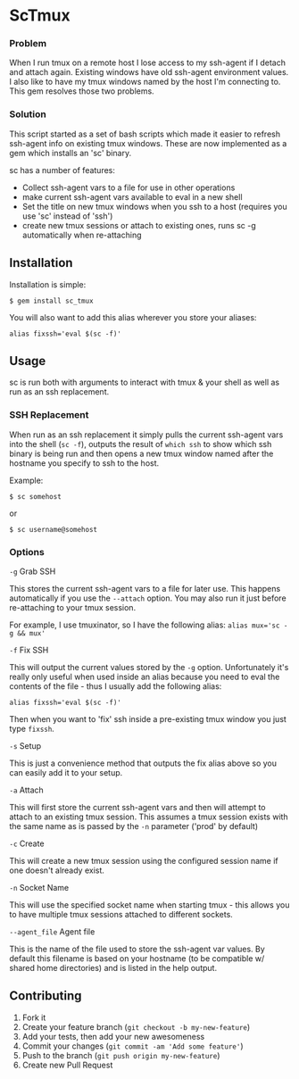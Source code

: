 # ScTmux

### Problem
When I run tmux on a remote host I lose access to my ssh-agent if I
detach and attach again. Existing windows have old ssh-agent environment
values. I also like to have my tmux windows named by the host I'm
connecting to. This gem resolves those two problems.

### Solution
This script started as a set of bash scripts which made it easier to
refresh ssh-agent info on existing tmux windows. These are now
implemented as a gem which installs an 'sc' binary.

sc has a number of features:

- Collect ssh-agent vars to a file for use in other operations
- make current ssh-agent vars available to eval in a new shell
- Set the title on new tmux windows when you ssh to a host (requires you
  use 'sc' instead of 'ssh')
- create new tmux sessions or attach to existing ones, runs sc -g
  automatically when re-attaching

## Installation

Installation is simple:

    $ gem install sc_tmux

You will also want to add this alias wherever you store your aliases:

    alias fixssh='eval $(sc -f)'
    
## Usage
sc is run both with arguments to interact with tmux & your shell as well
as run as an ssh replacement. 

### SSH Replacement
When run as an ssh replacement it simply
pulls the current ssh-agent vars into the shell (`sc -f`), outputs the
result of `which ssh` to show which ssh binary is being run and then
opens a new tmux window named after the hostname you specify to ssh to
the host. 

Example:

    $ sc somehost

or

    $ sc username@somehost

### Options

`-g` Grab SSH

This stores the current ssh-agent vars to a file for later use. This
happens automatically if you use the `--attach` option. You may also run
it just before re-attaching to your tmux session. 

For example, I use tmuxinator, so I have the following alias:
`alias mux='sc -g && mux'`

`-f` Fix SSH

This will output the current values stored by the `-g` option.
Unfortunately it's really only useful when used inside an alias because
you need to eval the contents of the file - thus I usually add the
following alias:

`alias fixssh='eval $(sc -f)'`

Then when you want to 'fix' ssh inside a pre-existing tmux window you
just type `fixssh`.

`-s` Setup

This is just a convenience method that outputs the fix alias above so
you can easily add it to your setup.

`-a` Attach

This will first store the current ssh-agent vars and then will attempt
to attach to an existing tmux session. This assumes a tmux session
exists with the same name as is passed by the `-n` parameter ('prod' by
default)

`-c` Create

This will create a new tmux session using the configured session name if
one doesn't already exist.  

`-n` Socket Name

This will use the specified socket name when starting tmux - this allows
you to have multiple tmux sessions attached to different sockets.

`--agent_file` Agent file

This is the name of the file used to store the ssh-agent var values. By
default this filename is based on your hostname (to be compatible w/
shared home directories) and is listed in the help output. 

## Contributing

1. Fork it
2. Create your feature branch (`git checkout -b my-new-feature`)
3. Add your tests, then add your new awesomeness
4. Commit your changes (`git commit -am 'Add some feature'`)
5. Push to the branch (`git push origin my-new-feature`)
6. Create new Pull Request
